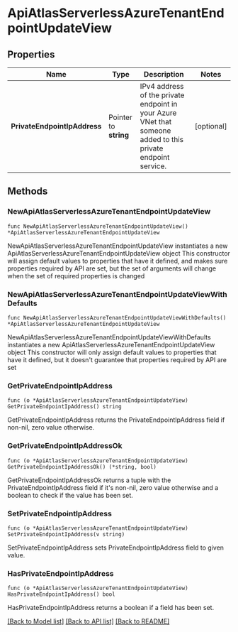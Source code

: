 # ApiAtlasServerlessAzureTenantEndpointUpdateView

## Properties

Name | Type | Description | Notes
------------ | ------------- | ------------- | -------------
**PrivateEndpointIpAddress** | Pointer to **string** | IPv4 address of the private endpoint in your Azure VNet that someone added to this private endpoint service. | [optional] 

## Methods

### NewApiAtlasServerlessAzureTenantEndpointUpdateView

`func NewApiAtlasServerlessAzureTenantEndpointUpdateView() *ApiAtlasServerlessAzureTenantEndpointUpdateView`

NewApiAtlasServerlessAzureTenantEndpointUpdateView instantiates a new ApiAtlasServerlessAzureTenantEndpointUpdateView object
This constructor will assign default values to properties that have it defined,
and makes sure properties required by API are set, but the set of arguments
will change when the set of required properties is changed

### NewApiAtlasServerlessAzureTenantEndpointUpdateViewWithDefaults

`func NewApiAtlasServerlessAzureTenantEndpointUpdateViewWithDefaults() *ApiAtlasServerlessAzureTenantEndpointUpdateView`

NewApiAtlasServerlessAzureTenantEndpointUpdateViewWithDefaults instantiates a new ApiAtlasServerlessAzureTenantEndpointUpdateView object
This constructor will only assign default values to properties that have it defined,
but it doesn't guarantee that properties required by API are set

### GetPrivateEndpointIpAddress

`func (o *ApiAtlasServerlessAzureTenantEndpointUpdateView) GetPrivateEndpointIpAddress() string`

GetPrivateEndpointIpAddress returns the PrivateEndpointIpAddress field if non-nil, zero value otherwise.

### GetPrivateEndpointIpAddressOk

`func (o *ApiAtlasServerlessAzureTenantEndpointUpdateView) GetPrivateEndpointIpAddressOk() (*string, bool)`

GetPrivateEndpointIpAddressOk returns a tuple with the PrivateEndpointIpAddress field if it's non-nil, zero value otherwise
and a boolean to check if the value has been set.

### SetPrivateEndpointIpAddress

`func (o *ApiAtlasServerlessAzureTenantEndpointUpdateView) SetPrivateEndpointIpAddress(v string)`

SetPrivateEndpointIpAddress sets PrivateEndpointIpAddress field to given value.

### HasPrivateEndpointIpAddress

`func (o *ApiAtlasServerlessAzureTenantEndpointUpdateView) HasPrivateEndpointIpAddress() bool`

HasPrivateEndpointIpAddress returns a boolean if a field has been set.


[[Back to Model list]](../README.md#documentation-for-models) [[Back to API list]](../README.md#documentation-for-api-endpoints) [[Back to README]](../README.md)


